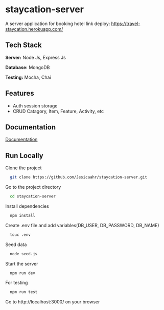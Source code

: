 # staycation-server

A server application for booking hotel
link deploy: https://travel-staycation.herokuapp.com/

## Tech Stack

**Server:** Node Js, Express Js

**Database:** MongoDB

**Testing:** Mocha, Chai

## Features

- Auth session storage
- CRUD Catagory, Item, Feature, Activity, etc

## Documentation

[Documentation](#)

## Run Locally

Clone the project

```bash
  git clone https://github.com/Jesicaahr/staycation-server.git
```

Go to the project directory

```bash
  cd staycation-server
```

Install dependencies

```bash
  npm install
```

Create .env file and add variables(DB_USER, DB_PASSWORD, DB_NAME)

```bash
  touc .env
```

Seed data

```bash
  node seed.js
```

Start the server

```bash
  npm run dev
```

For testing

```bash
  npm run test
```

Go to http://localhost:3000/ on your browser
